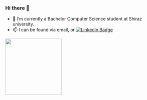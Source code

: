 ### Hi there 👋

- 🔭 I’m currently a Bachelor Computer Science student at Shiraz university. 
- 📫 I can be found via email, or [![Linkedin Badge](https://img.shields.io/badge/-LinkedIn-0e76a8?style=flat-square&logo=Linkedin&logoColor=white)](https://www.linkedin.com/in/mohamad-bastin/)

<img height="180em" src="https://github-readme-stats.vercel.app/api?username=mohamadbastin&show_icons=true&hide_border=true&&count_private=true&include_all_commits=true" />

<!--
**mohamadbastin/mohamadbastin** is a ✨ _special_ ✨ repository because its `README.md` (this file) appears on your GitHub profile.

Here are some ideas to get you started:

- 🔭 I’m currently working on ...
- 🌱 I’m currently learning ...
- 👯 I’m looking to collaborate on ...
- 🤔 I’m looking for help with ...
- 💬 Ask me about ...
- 📫 How to reach me: ...
- 😄 Pronouns: ...
- ⚡ Fun fact: ...
-->
